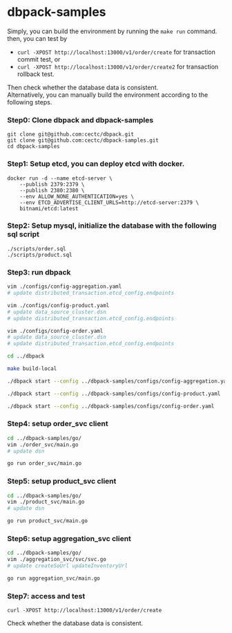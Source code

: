 # dbpack-samples

Simply, you can build the environment by running the `make run` command. then, you can test by
- `curl -XPOST http://localhost:13000/v1/order/create` for transaction commit test, or
- `curl -XPOST http://localhost:13000/v1/order/create2` for transaction rollback test.

Then check whether the database data is consistent.  
Alternatively, you can manually build the environment according to the following steps.

### Step0: Clone dbpack and dbpack-samples
```shell
git clone git@github.com:cectc/dbpack.git
git clone git@github.com:cectc/dbpack-samples.git
cd dbpack-samples
```

### Step1: Setup etcd, you can deploy etcd with docker.
```shell
docker run -d --name etcd-server \
    --publish 2379:2379 \
    --publish 2380:2380 \
    --env ALLOW_NONE_AUTHENTICATION=yes \
    --env ETCD_ADVERTISE_CLIENT_URLS=http://etcd-server:2379 \
    bitnami/etcd:latest
```

### Step2: Setup mysql, initialize the database with the following sql script
```
./scripts/order.sql
./scripts/product.sql
```

### Step3: run dbpack
```bash
vim ./configs/config-aggregation.yaml
# update distributed_transaction.etcd_config.endpoints

vim ./configs/config-product.yaml
# update data_source_cluster.dsn
# update distributed_transaction.etcd_config.endpoints

vim ./configs/config-order.yaml
# update data_source_cluster.dsn
# update distributed_transaction.etcd_config.endpoints

cd ../dbpack

make build-local

./dbpack start --config ../dbpack-samples/configs/config-aggregation.yaml

./dbpack start --config ../dbpack-samples/configs/config-product.yaml

./dbpack start --config ../dbpack-samples/configs/config-order.yaml
```

### Step4: setup order_svc client
```bash
cd ../dbpack-samples/go/
vim ./order_svc/main.go
# update dsn

go run order_svc/main.go
```

### Step5: setup product_svc client
```bash
cd ../dbpack-samples/go/
vim ./product_svc/main.go
# update dsn

go run product_svc/main.go
```

### Step6: setup aggregation_svc client
```bash
cd ../dbpack-samples/go/
vim ./aggregation_svc/svc/svc.go
# update createSoUrl updateInventoryUrl

go run aggregation_svc/main.go
```

### Step7: access and test
```
curl -XPOST http://localhost:13000/v1/order/create
```
Check whether the database data is consistent.
